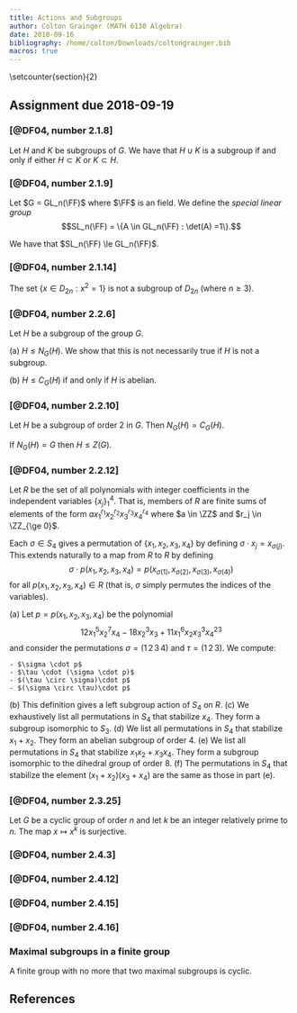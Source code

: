 ```yaml
---
title: Actions and Subgroups
author: Colton Grainger (MATH 6130 Algebra)
date: 2018-09-16
bibliography: /home/colton/Downloads/coltongrainger.bib
macros: true
---
```


\setcounter{section}{2}

## Assignment due 2018-09-19

### [@DF04, number 2.1.8]

Let $H$ and $K$ be subgroups of $G$. We have that $H \cup K$ is a subgroup if and only if either $H \subset K$ or $K \subset H$.

### [@DF04, number 2.1.9]

Let $G = GL_n(\FF)$ where $\FF$ is an field. We define the *special linear group* 
$$SL_n(\FF) = \{A \in GL_n(\FF) : \det(A) =1\}.$$

We have that $SL_n(\FF) \le GL_n(\FF)$.

### [@DF04, number 2.1.14]

The set $\{ x \in D_{2n} : x^2 = 1\}$ is not a subgroup of $D_{2n}$ (where $n\ge 3$).

### [@DF04, number 2.2.6]

Let $H$ be a subgroup of the group $G$. 

(a) $H \le N_G(H)$. We show that this is not necessarily true if $H$ is not a subgroup.

(b) $H \le C_G(H)$ if and only if $H$ is abelian.

### [@DF04, number 2.2.10]

Let $H$ be a subgroup of order $2$ in $G$. Then $N_G(H) = C_G(H)$.

If $N_G(H) = G$ then $H \le Z(G)$.

### [@DF04, number 2.2.12]

Let $R$ be the set of all polynomials with integer coefficients in the independent variables $\{x_j\}_1^4$. That is, members of $R$ are finite sums of elements of the form $ax_1^{r_1}x_2^{r_2}x_3^{r_3}x_4^{r_4}$ where $a \in \ZZ$ and $r_j \in \ZZ_{\ge 0}$.

Each $\sigma \in S_4$ gives a permutation of $\{x_1, x_2, x_3, x_4\}$ by defining $\sigma \cdot x_j = x_{\sigma(j)}$. This extends naturally to a map from $R$ to $R$ by defining $$\sigma\cdot p(x_1,x_2,x_3,x_4) = p(x_{\sigma(1)},x_{\sigma(2)},x_{\sigma(3)},x_{\sigma(4)})$$ for all $p(x_1,x_2,x_3,x_4) \in R$ (that is, $\sigma$ simply permutes the indices of the variables). 

(a) Let $p = p(x_1,x_2,x_3,x_4)$ be the polynomial 
$$12x_1^5x_2^7x_4 - 18x_2^3x_3 + 11x_1^6x_2x_3^3x_4^{23}$$
and consider the permutations $\sigma = (1 \, 2 \, 3\, 4)$ and $\tau = (1\, 2\, 3)$. We compute:

    - $\sigma \cdot p$
    - $\tau \cdot (\sigma \cdot p)$
    - $(\tau \circ \sigma)\cdot p$
    - $(\sigma \circ \tau)\cdot p$

(b) This definition gives a left subgroup action of $S_4$ on $R$.
(c) We exhaustively list all permutations in $S_4$ that stabilize $x_4$. They form a subgroup isomorphic to $S_3$.
(d) We list all permutations in $S_4$ that stabilize $x_1 + x_2$. They form an abelian subgroup of order $4$.
(e) We list all permutations in $S_4$ that stabilize $x_1x_2 + x_3x_4$. They  form a subgroup isomorphic to the dihedral group of order $8$.
(f) The permutations in $S_4$ that stabilize the element $(x_1 + x_2)(x_3 + x_4)$ are the same as those in part (e).

### [@DF04, number 2.3.25]

Let $G$ be a cyclic group of order $n$ and let $k$ be an integer relatively prime to $n$. The map $x \mapsto x^k$ is surjective.

### [@DF04, number 2.4.3]
### [@DF04, number 2.4.12]
### [@DF04, number 2.4.15]
### [@DF04, number 2.4.16]
### Maximal subgroups in a finite group

A finite group with no more that two maximal subgroups is cyclic.

## References
